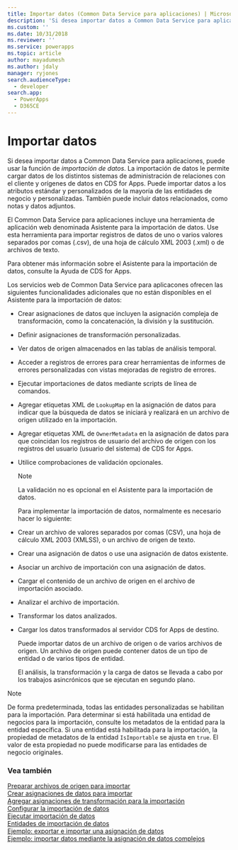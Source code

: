 ```yaml
---
title: Importar datos (Common Data Service para aplicaciones) | Microsoft Docs
description: 'Si desea importar datos a Common Data Service para aplicaciones, puede usar la función de *importación de datos*. La importación de datos le permite cargar datos de los distintos sistemas de administración de relaciones con el cliente y orígenes de datos en CDS for Apps'
ms.custom: ''
ms.date: 10/31/2018
ms.reviewer: ''
ms.service: powerapps
ms.topic: article
author: mayadumesh
ms.author: jdaly
manager: ryjones
search.audienceType:
  - developer
search.app:
  - PowerApps
  - D365CE
---
```

# <a name="import-data"></a>Importar datos

<!--
Was Mike Carter


https://docs.microsoft.com/en-us/dynamics365/customer-engagement/developer/import-data



This should be the generic high-level content to support either web api or org service

Should there be a separate topic for organization service and Web API?
All these functions & actions exist:

RetrieveParsedDataImportFile Function
https://docs.microsoft.com/en-us/dynamics365/customer-engagement/web-api/retrieveparseddataimportfile?view=dynamics-ce-odata-9
GetDistinctValuesImportFile Function
https://docs.microsoft.com/en-us/dynamics365/customer-engagement/web-api/getdistinctvaluesimportfile?view=dynamics-ce-odata-9
ParseImport Function
https://docs.microsoft.com/en-us/dynamics365/customer-engagement/web-api/parseimport?view=dynamics-ce-odata-9
TransformImport Action
https://docs.microsoft.com/en-us/dynamics365/customer-engagement/web-api/transformimport?view=dynamics-ce-odata-9
ImportRecordsImport Action
https://docs.microsoft.com/en-us/dynamics365/customer-engagement/web-api/importrecordsimport?view=dynamics-ce-odata-9
ExportMappingsImportMap Action
https://docs.microsoft.com/en-us/dynamics365/customer-engagement/web-api/exportmappingsimportmap?view=dynamics-ce-odata-9
ImportMappingsImportMap Action
https://docs.microsoft.com/en-us/dynamics365/customer-engagement/web-api/importmappingsimportmap?view=dynamics-ce-odata-9

Or should the core general content simply include both?

-->
Si desea importar datos a Common Data Service para aplicaciones, puede usar la función de *importación de datos*. La importación de datos le permite cargar datos de los distintos sistemas de administración de relaciones con el cliente y orígenes de datos en CDS for Apps. Puede importar datos a los atributos estándar y personalizados de la mayoría de las entidades de negocio y personalizadas. También puede incluir datos relacionados, como notas y datos adjuntos.  
  
El Common Data Service para aplicaciones incluye una herramienta de aplicación web denominada Asistente para la importación de datos. Use esta herramienta para importar registros de datos de uno o varios valores separados por comas (.csv), de una hoja de cálculo XML 2003 (.xml) o de archivos de texto.  
  
 Para obtener más información sobre el Asistente para la importación de datos, consulte la Ayuda de CDS for Apps.  
  
 Los servicios web de Common Data Service para aplicacones ofrecen las siguientes funcionalidades adicionales que no están disponibles en el Asistente para la importación de datos:  
  
- Crear asignaciones de datos que incluyen la asignación compleja de transformación, como la concatenación, la división y la sustitución.  
  
- Definir asignaciones de transformación personalizadas.  
  
- Ver datos de origen almacenados en las tablas de análisis temporal.  
  
- Acceder a registros de errores para crear herramientas de informes de errores personalizadas con vistas mejoradas de registro de errores.  
  
- Ejecutar importaciones de datos mediante scripts de línea de comandos.  
  
- Agregar etiquetas XML de `LookupMap` en la asignación de datos para indicar que la búsqueda de datos se iniciará y realizará en un archivo de origen utilizado en la importación.  
  
- Agregar etiquetas XML de `OwnerMetadata` en la asignación de datos para que coincidan los registros de usuario del archivo de origen con los registros del usuario (usuario del sistema) de CDS for Apps.  
  
- Utilice comprobaciones de validación opcionales.  
  
  > [!NOTE]
  >  La validación no es opcional en el Asistente para la importación de datos.  
  
  Para implementar la importación de datos, normalmente es necesario hacer lo siguiente:  
  
- Crear un archivo de valores separados por comas (CSV), una hoja de cálculo XML 2003 (XMLSS), o un archivo de origen de texto.  
  
- Crear una asignación de datos o use una asignación de datos existente.  
  
- Asociar un archivo de importación con una asignación de datos.  
  
- Cargar el contenido de un archivo de origen en el archivo de importación asociado.  
  
- Analizar el archivo de importación.  
  
- Transformar los datos analizados.  
  
- Cargar los datos transformados al servidor CDS for Apps de destino.  
  
  Puede importar datos de un archivo de origen o de varios archivos de origen. Un archivo de origen puede contener datos de un tipo de entidad o de varios tipos de entidad.  
  
  El análisis, la transformación y la carga de datos se llevada a cabo por los trabajos asincrónicos que se ejecutan en segundo plano.  
  
> [!NOTE]
>  De forma predeterminada, todas las entidades personalizadas se habilitan para la importación. Para determinar si está habilitada una entidad de negocios para la importación, consulte los metadatos de la entidad para la entidad específica. Si una entidad está habilitada para la importación, la propiedad de metadatos de la entidad `IsImportable` se ajusta en `true`. El valor de esta propiedad no puede modificarse para las entidades de negocio originales. <!--[!INCLUDE[metadata_browser](../includes/metadata-browser.md)]-->  


### <a name="see-also"></a>Vea también

[Preparar archivos de origen para importar](prepare-source-files-import.md)<br />
[Crear asignaciones de datos para importar](create-data-maps-for-import.md)<br />
[Agregar asignaciones de transformación para la importación](add-transformation-mappings-import.md)<br />
[Configurar la importación de datos](configure-data-import.md)<br />
[Ejecutar importación de datos](run-data-import.md)<br />
[Entidades de importación de datos](data-import-entities.md)<br />
[Ejemplo: exportar e importar una asignación de datos](org-service/samples/export-import-data-map.md)<br />
[Ejemplo: importar datos mediante la asignación de datos complejos](org-service/samples/import-data-complex-data-map.md)<br />
